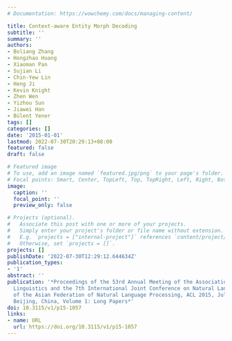 ```yaml
---
# Documentation: https://wowchemy.com/docs/managing-content/

title: Context-aware Entity Morph Decoding
subtitle: ''
summary: ''
authors:
- Boliang Zhang
- Hongzhao Huang
- Xiaoman Pan
- Sujian Li
- Chin-Yew Lin
- Heng Ji
- Kevin Knight
- Zhen Wen
- Yizhou Sun
- Jiawei Han
- Bülent Yener
tags: []
categories: []
date: '2015-01-01'
lastmod: 2022-07-30T20:29:13+08:00
featured: false
draft: false

# Featured image
# To use, add an image named `featured.jpg/png` to your page's folder.
# Focal points: Smart, Center, TopLeft, Top, TopRight, Left, Right, BottomLeft, Bottom, BottomRight.
image:
  caption: ''
  focal_point: ''
  preview_only: false

# Projects (optional).
#   Associate this post with one or more of your projects.
#   Simply enter your project's folder or file name without extension.
#   E.g. `projects = ["internal-project"]` references `content/project/deep-learning/index.md`.
#   Otherwise, set `projects = []`.
projects: []
publishDate: '2022-07-30T12:29:12.644634Z'
publication_types:
- '1'
abstract: ''
publication: '*Proceedings of the 53rd Annual Meeting of the Association for Computational
  Linguistics and the 7th International Joint Conference on Natural Language Processing
  of the Asian Federation of Natural Language Processing, ACL 2015, July 26-31, 2015,
  Beijing, China, Volume 1: Long Papers*'
doi: 10.3115/v1/p15-1057
links:
- name: URL
  url: https://doi.org/10.3115/v1/p15-1057
---
```

